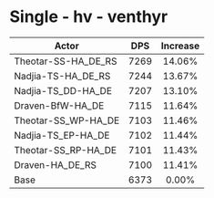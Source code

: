 # Single - hv - venthyr
| Actor | DPS | Increase |
|---|:---:|:---:|
|Theotar-SS-HA_DE_RS|7269|14.06%|
|Nadjia-TS-HA_DE_RS|7244|13.67%|
|Nadjia-TS_DD-HA_DE|7207|13.10%|
|Draven-BfW-HA_DE|7115|11.64%|
|Theotar-SS_WP-HA_DE|7103|11.46%|
|Nadjia-TS_EP-HA_DE|7102|11.44%|
|Theotar-SS_RP-HA_DE|7101|11.43%|
|Draven-HA_DE_RS|7100|11.41%|
|Base|6373|0.00%|
